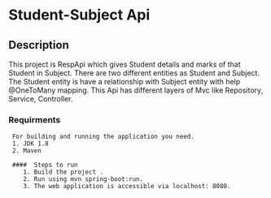 # Student-Subject Api

## Description
  This project is RespApi which gives Student details and marks of that Student in Subject.
  There are two different entities as Student and Subject.
  The Student entity is have a relationship with Subject entity with help @OneToMany mapping.
  This Api has different layers of Mvc like Repository, Service, Controller.
  
  ### Requirments 
     For building and running the application you need.
     1. JDK 1.8
     2. Maven
     
     ####  Steps to run
        1. Build the project .
        2. Run using mvn spring-boot:run.
        3. The web application is accessible via localhost: 8080.
         
     
     
  
